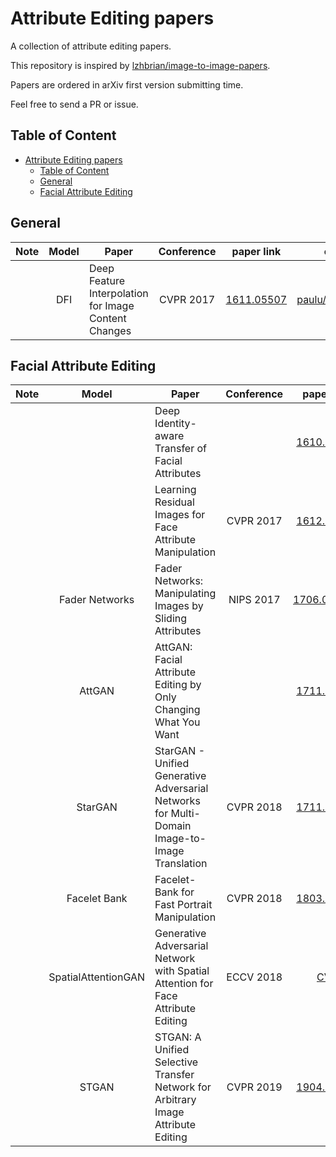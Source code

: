 # Attribute Editing papers
A collection of attribute editing papers.

This repository is inspired by [lzhbrian/image-to-image-papers](https://github.com/lzhbrian/image-to-image-papers).

Papers are ordered in arXiv first version submitting time.

Feel free to send a PR or issue.

## Table of Content
- [Attribute Editing papers](#attribute-editing-papers)
  - [Table of Content](#table-of-content)
  - [General](#general)
  - [Facial Attribute Editing](#facial-attribute-editing)

## General
|  Note  |   Model    | Paper   |   Conference | paper link | code link |
| :-----:| :-------:| --------------|  :----: | :----: | :----: |
| | DFI | Deep Feature Interpolation for Image Content Changes | CVPR 2017 | [1611.05507](https://arxiv.org/abs/1611.05507) | [paulu/deepfeatinterp](https://github.com/paulu/deepfeatinterp) |

## Facial Attribute Editing

|  Note  |   Model    | Paper   |   Conference | paper link | code link |
| :-----:| :-------:| --------------|  :---: | :---: | :---: |
|        |          | Deep Identity-aware Transfer of Facial Attributes |  | [1610.05586](https://arxiv.org/abs/1610.05586v2) |
| |  | Learning Residual Images for Face Attribute Manipulation | CVPR 2017 | [1612.05363](https://arxiv.org/abs/1612.05363) | [MingtaoGuo/Learning-Residual-Images-for-Face-Attribute-Manipulation](https://github.com/MingtaoGuo/Learning-Residual-Images-for-Face-Attribute-Manipulation)
| | Fader Networks | Fader Networks: Manipulating Images by Sliding Attributes | NIPS 2017 | [1706.004009](https://arxiv.org/abs/1706.00409) | [facebookresearch/FaderNetworks](https://github.com/facebookresearch/FaderNetworks)
|        | AttGAN | AttGAN: Facial Attribute Editing by Only Changing What You Want |  | [1711.10678](https://arxiv.org/abs/1711.10678) | [LynnHo/AttGAN-Tensorflow](https://github.com/LynnHo/AttGAN-Tensorflow) [elvisyjlin/AttGAN-PyTorch](https://github.com/elvisyjlin/AttGAN-PyTorch)
| | StarGAN | StarGAN - Unified Generative Adversarial Networks for Multi-Domain Image-to-Image Translation | CVPR 2018 | [1711.09020](https://arxiv.org/abs/1711.09020) | [yunjey/stargan](https://github.com/yunjey/stargan) | 
| | Facelet Bank | Facelet-Bank for Fast Portrait Manipulation | CVPR 2018 | [1803.05576](https://arxiv.org/abs/1803.05576) | [yingcong/Facelet_Bank](yingcong/Facelet_Bank)
| | SpatialAttentionGAN | Generative Adversarial Network with Spatial Attention for Face Attribute Editing | ECCV 2018 | [CVF](http://openaccess.thecvf.com/content_ECCV_2018/papers/Gang_Zhang_Generative_Adversarial_Network_ECCV_2018_paper.pdf) | [elvisyjlin/SpatialAttentionGAN](https://github.com/elvisyjlin/SpatialAttentionGAN) |
| | STGAN | STGAN: A Unified Selective Transfer Network for Arbitrary Image Attribute Editing | CVPR 2019 | [1904.09709](http://arxiv.org/abs/1904.09709) | [csmliu/STGAN](https://github.com/csmliu/STGAN) |
